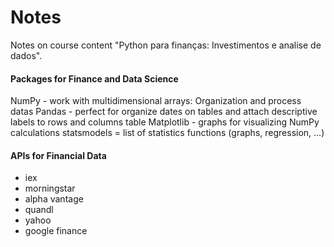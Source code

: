 # Notes
Notes on course content "Python para finanças: Investimentos e analise de dados".


####  Packages for Finance and Data Science 

NumPy - work with multidimensional arrays: Organization and process datas
Pandas -  perfect for organize dates on tables and attach descriptive labels to rows and columns table
Matplotlib - graphs for visualizing NumPy calculations
statsmodels = list of statistics functions (graphs, regression, ...)


#### APIs for Financial Data

- iex
- morningstar
- alpha vantage
- quandl
- yahoo
- google finance



